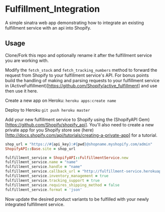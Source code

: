 Fulfillment_Integration
=======================

A simple sinatra web app demonstrating how to integrate an existing fulfillment service with an api into Shopify.

Usage
---------

Clone/Fork this repo and optionally rename it after the fulfillment service you are working with. 

Modify the `fetch_stock` and `fetch_tracking_numbers` method to forward the request from Shopify to your fulfillment service's API. For bonus points build the handling of making and parsing requests to your fulfillment service in (ActiveFulfillment)[https://github.com/Shopify/active_fulfillment] and use then use it here.

Create a new app on Heroku:
  ```heroku apps:create name```

Deploy to Heroku
  ```git push heroku master```

Add your new fulfillment service to Shopify using the (ShopifyAPI Gem)[https://github.com/Shopify/shopify_api]. You'll also need to create a new
private app for you Shopify store see (here)[http://docs.shopify.com/api/tutorials/creating-a-private-app] for a tutorial.
  
  ```ruby
  shop_url = "https://#{api_key}:#{pwd}@shopname.myshopify.com/admin"
  ShopifyAPI::Base.site = shop_url

  fulfillment_service = ShopifyAPI::FulfillmentService.new
  fulfillment_service.name = "name"
  fulfillment_service.handle = "name"
  fulfillment_service.callback_url = "http://fulfillment-service.herokuapp.com"
  fulfillment_service.inventory_management = true
  fulfillment_service.tracking_support = true
  fulfillment_service.requires_shipping_method = false
  fulfillment_service.format = 'json'
  ```

Now update the desired product variants to be fulfilled with your newly integrated fulfillment service.
